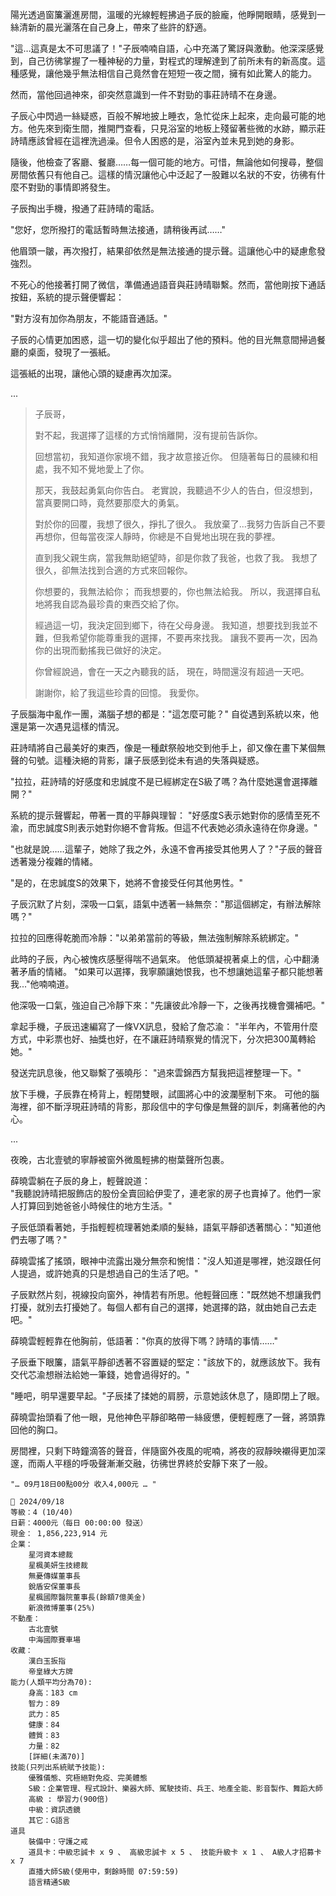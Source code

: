 陽光透過窗簾灑進房間，溫暖的光線輕輕拂過子辰的臉龐，他睜開眼睛，感覺到一絲清新的晨光灑落在自己身上，帶來了些許的舒適。

"這…這真是太不可思議了！"子辰喃喃自語，心中充滿了驚訝與激動。他深深感覺到，自己彷彿掌握了一種神秘的力量，對程式的理解達到了前所未有的新高度。這種感覺，讓他幾乎無法相信自己竟然會在短短一夜之間，擁有如此驚人的能力。

然而，當他回過神來，卻突然意識到一件不對勁的事莊詩晴不在身邊。

子辰心中閃過一絲疑惑，百般不解地披上睡衣，急忙從床上起來，走向最可能的地方。他先來到衛生間，推開門查看，只見浴室的地板上殘留著些微的水跡，顯示莊詩晴應該曾經在這裡洗過澡。但令人困惑的是，浴室內並未見到她的身影。

隨後，他檢查了客廳、餐廳……每一個可能的地方。可惜，無論他如何搜尋，整個房間依舊只有他自己。這樣的情況讓他心中泛起了一股難以名狀的不安，彷彿有什麼不對勁的事情即將發生。

子辰掏出手機，撥通了莊詩晴的電話。

"您好，您所撥打的電話暫時無法接通，請稍後再試……"

他眉頭一皺，再次撥打，結果卻依然是無法接通的提示聲。這讓他心中的疑慮愈發強烈。

不死心的他接著打開了微信，準備通過語音與莊詩晴聯繫。然而，當他剛按下通話按鈕，系統的提示聲便響起：

"對方沒有加你為朋友，不能語音通話。"

子辰的心情更加困惑，這一切的變化似乎超出了他的預料。他的目光無意間掃過餐廳的桌面，發現了一張紙。

這張紙的出現，讓他心頭的疑慮再次加深。

...

>子辰哥，
>
>對不起，我選擇了這樣的方式悄悄離開，沒有提前告訴你。
>
>回想當初，我知道你家境不錯，我才故意接近你。
>但隨著每日的晨練和相處，我不知不覺地愛上了你。
>
>那天，我鼓起勇氣向你告白。
>老實說，我聽過不少人的告白，但沒想到，當真要開口時，竟然要那麼大的勇氣。
>
>對於你的回覆，我想了很久，掙扎了很久。
>我放棄了...我努力告訴自己不要再想你，但每當夜深人靜時，你總是不自覺地出現在我的夢裡。
>
>直到我父親生病，當我無助絕望時，卻是你救了我爸，也救了我。
>我想了很久，卻無法找到合適的方式來回報你。
>
>你想要的，我無法給你；
>而我想要的，你也無法給我。
>所以，我選擇自私地將我自認為最珍貴的東西交給了你。
>
>經過這一切，我決定回到鄉下，待在父母身邊。
>我知道，想要找到我並不難，但我希望你能尊重我的選擇，不要再來找我。
>讓我不要再一次，因為你的出現而動搖我已做好的決定。
>
>你曾經說過，會在一天之內聽我的話，
>現在，時間還沒有超過一天吧。
>
>謝謝你，給了我這些珍貴的回憶。
>我愛你。

子辰腦海中亂作一團，滿腦子想的都是："這怎麼可能？"
自從遇到系統以來，他還是第一次遇見這樣的情況。

莊詩晴將自己最美好的東西，像是一種獻祭般地交到他手上，卻又像在畫下某個無聲的句號。這種決絕的背影，讓子辰感到從未有過的失落與疑惑。

"拉拉，莊詩晴的好感度和忠誠度不是已經綁定在S級了嗎？為什麼她還會選擇離開？"

系統的提示聲響起，帶著一貫的平靜與理智：
"好感度S表示她對你的感情至死不渝，而忠誠度S則表示她對你絕不會背叛。但這不代表她必須永遠待在你身邊。"

"也就是說……這輩子，她除了我之外，永遠不會再接受其他男人了？"子辰的聲音透著幾分複雜的情緒。

"是的，在忠誠度S的效果下，她將不會接受任何其他男性。"

子辰沉默了片刻，深吸一口氣，語氣中透著一絲無奈："那這個綁定，有辦法解除嗎？"

拉拉的回應得乾脆而冷靜："以弟弟當前的等級，無法強制解除系統綁定。"

此時的子辰，內心被愧疚感壓得喘不過氣來。
他低頭凝視著桌上的信，心中翻湧著矛盾的情緒。
"如果可以選擇，我寧願讓她恨我，也不想讓她這輩子都只能想著我..."他喃喃道。

他深吸一口氣，強迫自己冷靜下來："先讓彼此冷靜一下，之後再找機會彌補吧。"

拿起手機，子辰迅速編寫了一條VX訊息，發給了詹芯渝：
"半年內，不管用什麼方式，中彩票也好、抽獎也好，在不讓莊詩晴察覺的情況下，分次把300萬轉給她。"

發送完訊息後，他又聯繫了張曉彤：
"過來雲錦西方幫我把這裡整理一下。"

放下手機，子辰靠在椅背上，輕閉雙眼，試圖將心中的波瀾壓制下來。
可他的腦海裡，卻不斷浮現莊詩晴的背影，那段信中的字句像是無聲的訓斥，刺痛著他的內心。

...

夜晚，古北壹號的寧靜被窗外微風輕拂的樹葉聲所包裹。  

薛曉雲躺在子辰的身上，輕聲說道：  
"我聽說詩晴把服飾店的股份全賣回給伊雯了，連老家的房子也賣掉了。他們一家人打算回到她爸爸小時候住的地方生活。"  

子辰低頭看著她，手指輕輕梳理著她柔順的髮絲，語氣平靜卻透著關心："知道他們去哪了嗎？"  

薛曉雲搖了搖頭，眼神中流露出幾分無奈和惋惜："沒人知道是哪裡，她沒跟任何人提過，或許她真的只是想過自己的生活了吧。"  

子辰默然片刻，視線投向窗外，神情若有所思。他輕聲回應："既然她不想讓我們打擾，就別去打擾她了。每個人都有自己的選擇，她選擇的路，就由她自己去走吧。"  

薛曉雲輕輕靠在他胸前，低語著："你真的放得下嗎？詩晴的事情……"  

子辰垂下眼簾，語氣平靜卻透著不容置疑的堅定："該放下的，就應該放下。我有交代芯渝想辦法給她一筆錢，她會過得好的。"  

"睡吧，明早還要早起。"子辰揉了揉她的肩膀，示意她該休息了，隨即閉上了眼。  

薛曉雲抬頭看了他一眼，見他神色平靜卻略帶一絲疲憊，便輕輕應了一聲，將頭靠回他的胸口。  

房間裡，只剩下時鐘滴答的聲音，伴隨窗外夜風的呢喃，將夜的寂靜映襯得更加深邃，而兩人平穩的呼吸聲漸漸交融，彷彿世界終於安靜下來了一般。


`"… 09月18日00點00分 收入4,000元 … "`

```
📰 2024/09/18
等級：4 (10/40)
日薪：4000元（每日 00:00:00 發送）
現金： 1,856,223,914 元
企業：
    星河資本總裁
    星楓美妍生技總裁
    無憂傳媒董事長
    銳盾安保董事長
    星楓國際醫院董事長(餘額7億美金)
    新浪微博董事(25%)
不動產：
    古北壹號
    中海國際賽車場
收藏：
    漢白玉扳指
    帝皇綠大方牌
能力(人類平均分為70):
    身高：183 cm
    智力：89
    武力：85
    健康：84
    體質：83
    力量：82
    [詳細(未滿70)]
技能(只列出系統賦予技能):
    優雅儀態、究極絕對免疫、完美體態
    S級：企業管理、程式設計、樂器大師、駕駛技術、兵王、地產全能、影音製作、舞蹈大師
    高級 : 學習力(900倍)
    中級：資訊透鏡
    其它：G語言
道具
    裝備中：守護之戒
    道具卡：中級忠誠卡 x 9 、 高級忠誠卡 x 5 、 技能升級卡 x 1 、 A級人才招募卡 x 7
    直播大師S級(使用中，剩餘時間 07:59:59)
    語言精通S級
```
